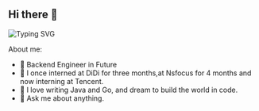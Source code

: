 ## Hi there 👋
![Typing SVG](https://readme-typing-svg.demolab.com/?lines=I+am+fzr365;Welcome+to+my+Github)


About me:

- 🔭 Backend Engineer in Future
- 🌱 I once interned at DiDi for three months,at Nsfocus for 4 months and now interning at Tencent.
- 🤔 I love writing Java and Go, and dream to build the world in code.
- 💬 Ask me about anything.


